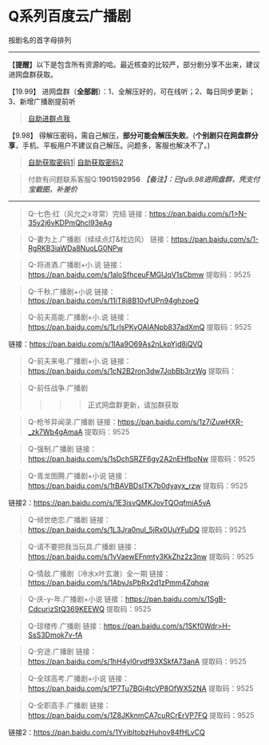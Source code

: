 <h1>Q系列百度云广播剧</h1>
按剧名的首字母排列

-----

【**提醒**】以下是包含所有资源的哈。最近核查的比较严，部分剧分享不出来，建议进网盘群获取。


【19.99】 进网盘群（**全部剧**）：1、全解压好的，可在线听；2、每日同步更新；3、新增广播剧提前听
>[自助进群点我](http://pay.tupianmima.com/ma.html)

【9.98】 得解压密码，需自己解压，**部分可能会解压失败**。(**个别剧只在网盘群分享**，手机、平板用户不建议自己解压。问题多，客服也解决不了。)

>[自助获取密码1](http://pay.tupianmima.com/p.php?8tp=t4.14178a37b998.pg1)|
[自助获取密码2](http://pay.tupianmima.com/p.php?8tp=s1.13473a116b998.pg1)

>付款有问题联系客服Q:**1901592956**
***【备注】：已fu9.98进网盘群，凭支付宝截图，补差价***

------

>Q-七色·红（风允之x寻常）完结
链接：https://pan.baidu.com/s/1>N-35v2j6vKDPmQhcl93eAg

>Q-妻为上.广播剧（续续点灯&枕边风）
链接：https://pan.baidu.com/s/1-RgRKB3iaWDa8NuoLG0NPw

>Q-将进酒.广播剧+小.说
链接：https://pan.baidu.com/s/1aloSfhceuFMGlJqV1sCbmw
提取码：9525 
 
>Q-千秋.广播剧+小说
链接：https://pan.baidu.com/s/11iT8j8B10vfUPn94ghzoeQ
 
>Q-前夫高能.广播剧+小.说
链接：https://pan.baidu.com/s/1LrlsPKyOAIANpb837adXmQ
提取码：9525 
 
链接：https://pan.baidu.com/s/1lAa9O69As2nLkpYjd8iQVQ
 
>Q-前夫来电.广播剧+小.说
链接：https://pan.baidu.com/s/1cN2B2ron3dw7JobBb3rzWg
提取码： 
 
>Q-前任战争.广播剧
>>>>正式网盘群更新，请加群获取
 
>Q-枪爷异闻录.广播剧
链接：https://pan.baidu.com/s/1z7iZuwHXR-_zk7Wb4gAmaA
提取码：9525 
 
>Q-强制.广播剧
链接：https://pan.baidu.com/s/1sDchSRZF6gy2A2nEHfboNw
提取码：9525 
 
 
>Q-青龙图腾.广播剧+小说
链接：https://pan.baidu.com/s/1tBAVBDslTK7b0dyayx_rzw
提取码：9525 
 
链接2：https://pan.baidu.com/s/1E3isvQMKJovTQOqfmiA5vA
 
>Q-倾世绝恋.广播剧
链接：https://pan.baidu.com/s/1L3Jra0nuI_5jRx0UuYFuDQ
提取码：9525
 
>Q-请不要把我当玩具.广播剧
链接：https://pan.baidu.com/s/1vVaewEFnmty3KkZhz2z3nw
提取码：9525
 
>Q-情敌.广播剧（冷水x叶玄澈）全一期
链接：https://pan.baidu.com/s/1AbvJsPbRx2d1zPmm4Zqhqw
 
>Q-庆-y-年.广播剧+小说
链接：https://pan.baidu.com/s/1SgB-CdcurizStQ369KEEWQ
提取码：9525
 
>Q-琼楼传.广播剧
链接：https://pan.baidu.com/s/1SKf0Wdr>H-SsS3Dmok7v-fA
 
>Q-穷途.广播剧
链接：https://pan.baidu.com/s/1hH4yl0rvdf93XSkfA73anA
提取码：9525 
 
>Q-全球高考.广播剧+小说
链接：https://pan.baidu.com/s/1P7Tu7BGj4tcVP8OfWX52NA
提取码：9525 
 
>Q-全职高手.广播剧
链接：https://pan.baidu.com/s/1Z8JKknmCA7cuRCrErVP7FQ
提取码：9525 
 
链接2：https://pan.baidu.com/s/1YvibItobzHuhov84fHLvCQ
 



